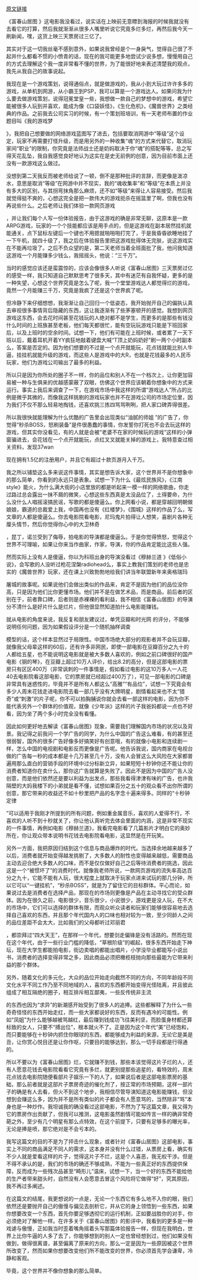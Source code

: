 [原文链接](https://www.zhihu.com/question/48998978)

《富春山居图 》这电影我没看过，说实话在上映前无意瞟到海报的时候我就没有去看它的打算，然后我就渐渐从很多人嘴里听说它究竟多烂多烂，再然后我今天一刷新闻，嘿，这货上映三天票房过三亿了。

其实对于这一切我丝毫不感到意外，如果说我曾经是个一身戾气，觉得自己很了不起并什么都看不惯的小愤青的话，现在的我可能更多地尝试少说多想，慢慢用自己的方式去理解这个我一度非常看不懂的世界，为了能很好地来表述清楚我的观点，我先从我自己的故事说起。

我现在是一个游戏策划，说得通俗点，就是做游戏的，我从小到大玩过许许多多的游戏，从单机到网游，从小霸王到PSP，我可以算是一个游戏达人。如果问我为什么要去做游戏策划，说得冠冕堂皇一些，我想做一款自己的梦想中的游戏，希望它能被很多人玩到并喜欢，能成为像《口袋妖怪》，《生化危机》，《魔兽世界》之类经典的作品。之前我去公司实习的时候，有一个策划班培训，有一天老师布置的作业题目叫《我的游戏梦

》，我把自己想要做的网络游戏蓝图写了进去，包括要取消网游中“等级”这个设定，玩家不再需要打怪升级，而是用另外的一种收集“魂”的方式来代替它，取消玩家间“职业”的限制，你究竟是法师战士还是奶妈取决于你“魂”的搭配等等，总之写得天花乱坠，我自我感觉良好地认为这实在是史无前例的创意，因为目前市面上还没有一款游戏这么做过。

没想到第二天我反而被老师给说了一顿，倒不是那种批评的言辞，而更像是泼凉水，意思是取消“等级”在网游中并不现实，我的“魂收集率”和“等级”在本质上并没有多大的区别，与其拐弯抹角那么麻烦，还不如“等级”来得让人容易接受。然后我就觉得挺不爽的，心想这完全是把一款伟大的游戏扼杀在摇篮里了啊，但我也没有再说些什么。之后老师让我们体验一款网页游戏

，并让我们每个人写一份体验报告，由于这游戏的确是非常无聊，这原本是一款ARPG游戏，玩家的一个个技能都应该是用手点的，但是这游戏在副本居然挂机就能通关，点下鼠标左键后一个键也不用摁就啪啪啪打完了，于是我昏昏欲睡地挂了一下午机，就四十级了，我之后在体验报告里把这游戏批得体无完肤，说这游戏实在不能再垃圾了。之后不负众望的是，第二天老师当着全班面批了我，他问我知道这游戏一个月能赚多少钱么，我摇摇头，他说：“三千万”。

当时的感觉应该还是蛮震惊的，应该会像很多人听说《富春山居图》三天票房过亿的感受一样，我只知道自己默默思考了很多天，其中有迷茫有自我怀疑，更多的是一种失望，心想这个世界究竟是怎么了呢，我一个堂堂游戏达人都觉得烂的游戏，竟然一个月能赚三千万，究竟是我疯了还是这个世界疯了呢。

但冷静下来仔细想想，我渐渐让自己回归一个低姿态，我开始抛开自己的偏执认真去审视很多事情背后隐藏的东西，这让我逐渐有了些茅塞顿开的感觉。我想到网页游戏这东西，会去花时间甚至花钱玩的人绝对都不是学生，而更多的是那些有钱没什么时间的上班族甚至老板，他们每天都很忙，能有空玩玩游戏只能是下班回家后，以及上班时的空余时间。试想一下，他们有可能在上班时候，或者累了一天下班以后，戴着耳机开着YY疯狂地敲着键盘大喊“T顶上奶妈奶好”刷一两个小时副本么，答案是否定的。因为他们想要的不过是一个点开就能玩，花点钱就能比别人牛逼，挂挂机就能升级的游戏，而这些人是游戏中的大R，也就是花钱最多的人民币玩家，他们为游戏公司输出了最多的利益。

所以只是因为你所处的圈子不一样，你的品位和别人不在一个档次上，让你更加容易被一种与生俱来的优越感蒙蔽了双眼，仿佛这个世界应该朝着你想象中的方式来运行。事实上我后来调查了一下，在游戏市场中我这样的所谓“游戏达人”所占的比例是微乎其微的，而像我这样挑剔的游戏玩家也并不在游戏公司的市场定位里，因为我们不仅不那么轻易地掏钱，还喜欢挑三拣四骂骂咧咧，把人家口碑弄得很差。

所以我很快就能理解为什么优酷的广告里会出现类似“油腻的师姐
”的广告了，你觉得“秒杀BOSS，怒刷装备”是件很愚蠢的事情，你发誓你打死也不会去玩这样的游戏，但其实你没看见，有的人就是会被“老婆不在家的时候玩的游戏”这样的小弹窗骗进去，会花钱在一个点开就能玩，点红叉叉就能关掉的游戏上，我特意查过相关资料，发现37wan

现在拥有1.5亿的注册用户，并且它有超过十款页游月入千万。

我之所以铺垫这么多来说这件事情，其实是想告诉大家，这个世界并不是你想象中的那么简单，你看到的永远只是表象。试想一下为什么《最炫民族风》，《江南style》能火，为什么满大街的小店里放的都是听起来一模一样的网络歌曲，你走过路过总会露出一抹不屑的微笑，心想这些东西真是太没品位了，土得要命，为什么没什么人唱摇滚搞民谣，写歌的都是傻逼么。你上网看小说，都是穿越回明朝做娘娘，霸道的总裁爱上我，中国再也没有《红楼梦》，《围城》这样的作品了么，写文章的人都是傻逼么。你去电影院看电影，尼玛鬼片拍得让人想笑，喜剧片各种无厘头情节，然后你觉得你心中的大卫林奇

，昆丁，诺兰受到了侮辱，拍电影的导演都是傻逼么。于是你觉得愤怒，觉得这个世界不可理喻，如果让你来当作曲家，作家，导演，你的作品肯定能比这些人强。

然而实际上没有人是傻逼，你以为科班出身的导演没看过《穆赫兰道
》《低俗小说》，会写歌的人没听过枪花涅槃radiohead么，事实上教我们策划的老师也是忠实的《魔兽世界》玩家，还在课上兴致勃勃地给我们讲当年联盟新年来奥格瑞玛

屠城的故事呢。如果说他们会做出类似的作品来，肯定不是因为他们的品位没你高，只是因为他们比你更懂市场。他们并不是在做艺术品，而是商品，前后者的区别在于，前者靠口碑，后者则是赤裸裸的看利益，我不相信《富春山居图》的导演分不清什么是好片什么是烂片，但他很显然知道拍什么电影能赚钱。

就从电影的角度来说，我反复和朋友建议过，单凭豆瓣和时光网
的评分，不能够说明任何问题，因为如果假设评分是一个随机抽样调查

模型的话，这个样本显然过于局限性。中国市场绝大部分的观影者并不会玩豆瓣，就像我父母辈这样的60后，还有许多非网民，即使一部电影在豆瓣百分之九十的人都给五星，也不能说明这电影就是被大多数人喜欢的，例如之前口碑很好的国产电影《钢的琴》，在豆瓣上超过10万人评价，给出8.2的高分，但是这部电影的票房只有区区400万（非常讽刺的一件事情是，假如看过电影的这10万多人一人花40去电影院看这部电影，它的票房就已经超过400万了），可见一部电影的口碑是非常具有迷惑性的，毕竟并不是所有人都这么“高雅”“有品位”，试想一下究竟会有多少人周末花钱走进电影院去看一部几乎没有大牌明星，剧情看起来也不太“猎奇”或“刺激”的片子呢，你不可以拍胸脯说你就会去看一部这样的电影，因为你不能代表另外一个群体的价值观，就像《少年派》这样的片子我爸妈都说一点也不好看，因为坐了两个多小时完全没有看懂。

因此如何更好地去解读《富春山居图》现象，需要我们理解国内市场的状况以及背景。我记得之前我问一个学广告的同学，为什么中国的广告这么难看，有的甚至还很弱智，国外的很多广告好像多好搞笑好有创意哦，有的就像小电影和连续剧一样，怎么中国的电视剧和电影反而更像是广告呢。他告诉我说，国内商家在电视台做的广告每一秒的成本都是十几万甚至几十万，没有人会冒这么大风险在大家都普遍用那么直白的营销手段的环境中过分标新立异，如果短短十秒钟你还不能让你的消费者知道你在卖什么，那你这广告就算是失败了。因此不是因为中国的广告人没创意，而是他们依然还是要以利益为出发点，那些我看得津津有味的广告，也许我隔壁的大妈我楼下的小弟就是看不懂，试想如果百分之五十的观众看不出你所谓的创意，那它带来的收益还不如十秒里把产品的名字念十遍来得多。同样的“十秒钟定律

”可以适用于我刚才所提到的所有问题，例如重金属音乐，喜欢的人爱得不行，不喜欢的人听不到十秒就关了，你让他认真听完去体会里面的内涵，这是非常不现实的一件事情，再例如电影《穆赫兰道》，我看完电影看了几篇影片才明白它的奥妙所在，你让观众带本说明书花钱去电影院看电影，这显然是在开玩笑。

另外一方面，我把原因归结到这个信息与商品爆炸的时代。当选择余地越来越多了以后，消费者就开始变得越发挑剔了，大多数人的耐性也变得越来越低，需要商品主动去迎合绝大多数人的口味，而不是仅仅做好自己之后等待消费者的挑选，因此这是一个“被惯坏了”的消费时代。就像我老师所说，一款网页游戏的流失率高达百分之九十，它能不能有人玩，很大程度上就取决于玩家点进来试玩的那几分钟，所以它可以“一键挂机”，“秒杀BOSS”，就是为了留住它的目标群体。平心而论，如果说过去是消费者在选择产品，那现在的市场则更像是产品在主动寻找它的受众群体。因为在很久之前，电影很少，音乐很少，小说很少，游戏更是没人玩，在不大的市场中，它们可以选择的群体有限，而观众听众读者和玩家们能够很容易地去选择自己喜欢的东西，并且那个年代国内人的口味也相对较为一致，至少同龄人之间的品位差距不会太大，比如我们的父母都听过邓丽君

，都崇拜过“四大天王”，在那样一个年代，想要剑走偏锋是没有活路的。然而在现在这个年代，由于一些行业门槛的降低，“草根阶级”的崛起，很多东西开始走下神坛，现在大学生都能拍电影，街边卖唱的都能出唱片，小学没毕业都能写小说出书，消费者的选择变得非常之多，因此商品必须把橄榄枝抛向那些最能为它带来利益的那个群体。

另外，随着文化的多元化，大众的品位开始走向截然不同的方向，不同年龄段不同文化水平不同工作乃至不同地域的人，喜欢的东西都开始变得光怪陆离，并且彼此组成了相互隔绝的圈子，相互排斥相互鄙夷，一些反传统非主流

的东西也因为“求异”的新潮感开始受到了很多人的追捧。这些都解释了为什么一些奇奇怪怪的东西开始走红，而一些大家都说好的东西，反而有遇冷的可能性。例如“凤姐”为什么能够越被骂越红，最后赚到钱成功飞往美利坚，而脸蛋身材都还算标致的女人，只要不“搏出位”，根本就火不了。正是因为这个年代“美”已经饱和，而只要能够在十秒钟内抓住你眼球的东西，都能够成为利益的来源，无论它是美是丑，让你赏心悦目还是让你作呕，只要目的能够达到，那么一切手段都是行得通的。

所以不要以为《富春山居图》烂，它就赚不到钱，那些本该觉得这片子烂的人，还有人愿意花钱去电影院看看它究竟有多烂，就更别提那些追星的，看特效的，周末花点钱去电影院随便看部片子娱乐一下的人了，如果说后者是这部电影票房的基础，那么前者就是这部片子票房奇迹的催化剂了，按正常的市场预期，这样一部片子的确是有人去看，但火不到这个地步，我相信尽管导演知道这电影能赚钱，但没想到会赚这么多，因为并不是所有类似的片子都会有人愿意骂的，当然除非“骂”本身也是一种炒作。我坦诚我的确没看过这部电影，不然为了写这篇文章，我又得为它的票房作出贡献了，但我可以推测，这电影虽然剧情可能如传言一样的确非常奇葩之外，至少有几个明星有那么点特效，在这个前提下，只要有足够多的曝光率，无论是捧是喷，那它绝对是不会亏本的。

我写这篇文的目的不是为了抨击什么现象，或者针对《富春山居图》这部电影，事实上不同的商品满足不同人的需求，这本身并没有什么过错，从票房上看，确实有不少人就是爱看这样的片子，觉得这片子不烂，这是个人喜恶，我无权干涉。但是不得不承认的是，我们的市场的确还不够成熟，不能为一些真正好的东西提供保障，反而成为一些残次品甚至“畸形儿”温床，试想一下，当一个好的东西不能给他的生产者带来甜头时，自然没有人会愿意去冒这个风险将它做得“好”，究其原因，我不再过多阐述。

在这篇文的结尾，我更想说的一点是，无论一个东西它有多么地不入你的眼，我们依然还是要抛开自己的傲慢与偏见去剖析它，并从它的身上领悟到一些东西，如果你想要改变一个东西，首先你要足够透彻它的运行机制，正如要战胜你的对手，你必须绝对了解他一样。在许多关于《富春山居图》的影评中，我看到的更多是一种戏谑与傲慢，正如我当时歪着嘴角摇着头写那篇体验报告一样，但现在我明白，世界上比你牛逼的人多了去了，你能够想到的别人一定也曾经想到过，他们如果没有做到，做得很离谱，甚至偏离了原来的方向，那么一定是因为一些原因被这个世界所改变了，然而如果你想要改变他们所不能改变的世界，你必须首先学会谦卑，冷静和客观。

毕竟，这个世界并不像你想象的那么简单。 
